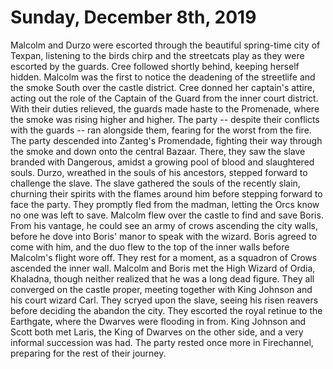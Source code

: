 # Sunday, December 8th, 2019

Malcolm and Durzo were escorted through the beautiful spring-time city of Texpan, listening to the birds chirp and the streetcats play as they were escorted by the guards.
Cree followed shortly behind, keeping herself hidden.
Malcolm was the first to notice the deadening of the streetlife and the smoke South over the castle district.
Cree donned her captain's attire, acting out the role of the Captain of the Guard from the inner court district.
With their duties relieved, the guards made haste to the Promenade, where the smoke was rising higher and higher.
The party -- despite their conflicts with the guards -- ran alongside them, fearing for the worst from the fire.
The party descended into Zanteg's Promendade, fighting their way through the smoke and down onto the central Bazaar.
There, they saw the slave branded with Dangerous, amidst a growing pool of blood and slaughtered souls.
Durzo, wreathed in the souls of his ancestors, stepped forward to challenge the slave.
The slave gathered the souls of the recently slain, churning their spirits with the flames around him before stepping forward to face the party.
They promptly fled from the madman, letting the Orcs know no one was left to save.
Malcolm flew over the castle to find and save Boris.
From his vantage, he could see an army of crows ascending the city walls, before he dove into Boris' manor to speak with the wizard.
Boris agreed to come with him, and the duo flew to the top of the inner walls before Malcolm's flight wore off.
They rest for a moment, as a squadron of Crows ascended the inner wall.
Malcolm and Boris met the High Wizard of Ordia, Khaladna, though neither realized that he was a long dead figure.
They all converged on the castle proper, meeting together with King Johnson and his court wizard Carl.
They scryed upon the slave, seeing his risen reavers before deciding the abandon the city.
They escorted the royal retinue to the Earthgate, where the Dwarves were flooding in from.
King Johnson and Scott both met Laris, the King of Dwarves on the other side, and a very informal succession was had.
The party rested once more in Firechannel, preparing for the rest of their journey.
